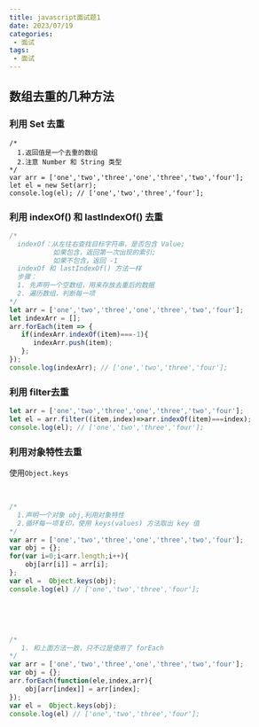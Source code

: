 ```yaml
---
title: javascript面试题1
date: 2023/07/19
categories:
 - 面试
tags:
 - 面试
---
```

## 数组去重的几种方法

### 利用 Set 去重

```
/* 
  1.返回值是一个去重的数组 
  2.注意 Number 和 String 类型
*/
var arr = ['one','two','three','one','three','two','four'];
let el = new Set(arr);
console.log(el); // ['one','two','three','four'];
```

### 利用 indexOf() 和 lastIndexOf() 去重

```js
/*
  indexOf：从左往右查找目标字符串，是否包含 Value;
           如果包含，返回第一次出现的索引;
           如果不包含，返回 -1
  indexOf 和 lastIndexOf() 方法一样
  步骤：
  1. 先声明一个空数组，用来存放去重后的数据
  2. 遍历数组，判断每一项
*/
let arr = ['one','two','three','one','three','two','four'];
let indexArr = [];
arr.forEach(item => {
   if(indexArr.indexOf(item)===-1){
      indexArr.push(item);
   };
});
console.log(indexArr); // ['one','two','three','four'];
```

### 利用 filter去重

```js
let arr = ['one','two','three','one','three','two','four'];
let el = arr.filter((item,index)=>arr.indexOf(item)===index);
console.log(el); // ['one','two','three','four'];
```

### 利用对象特性去重

使用`Object.keys`

<CodeGroup>

​	<CodeGroupItem title="for循环">

```js
/*
  1.声明一个对象 obj,利用对象特性
  2.循环每一项复印，使用 keys(values) 方法取出 key 值
*/
var arr = ['one','two','three','one','three','two','four'];
var obj = {};
for(var i=0;i<arr.length;i++){
    obj[arr[i]] = arr[i];
};
var el =  Object.keys(obj);
console.log(el) // ['one','two','three','four'];
```

​	</CodeGroupItem>

​	<CodeGroupItem title="forEach循环">

```js
/* 
   1. 和上面方法一致，只不过是使用了 forEach
*/
var arr = ['one','two','three','one','three','two','four'];
var obj = {};
arr.forEach(function(ele,index,arr){
    obj[arr[index]] = arr[index];
});
var el =  Object.keys(obj);
console.log(el) // ['one','two','three','four'];
```

​	</CodeGroupItem>

</CodeGroup>